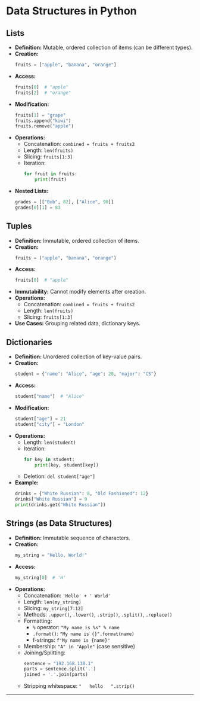 # Data Structures in Python

## Lists
- **Definition:** Mutable, ordered collection of items (can be different types).
- **Creation:**  
  ```python
  fruits = ["apple", "banana", "orange"]
  ```
- **Access:**  
  ```python
  fruits[0]  # "apple"
  fruits[2]  # "orange"
  ```
- **Modification:**  
  ```python
  fruits[1] = "grape"
  fruits.append("kiwi")
  fruits.remove("apple")
  ```
- **Operations:**  
  - Concatenation: `combined = fruits + fruits2`
  - Length: `len(fruits)`
  - Slicing: `fruits[1:3]`
  - Iteration:  
    ```python
    for fruit in fruits:
        print(fruit)
    ```
- **Nested Lists:**  
  ```python
  grades = [["Bob", 82], ["Alice", 90]]
  grades[0][1] = 83
  ```

## Tuples
- **Definition:** Immutable, ordered collection of items.
- **Creation:**  
  ```python
  fruits = ("apple", "banana", "orange")
  ```
- **Access:**  
  ```python
  fruits[0]  # "apple"
  ```
- **Immutability:** Cannot modify elements after creation.
- **Operations:**  
  - Concatenation: `combined = fruits + fruits2`
  - Length: `len(fruits)`
  - Slicing: `fruits[1:3]`
- **Use Cases:** Grouping related data, dictionary keys.

## Dictionaries
- **Definition:** Unordered collection of key-value pairs.
- **Creation:**  
  ```python
  student = {"name": "Alice", "age": 20, "major": "CS"}
  ```
- **Access:**  
  ```python
  student["name"]  # "Alice"
  ```
- **Modification:**  
  ```python
  student["age"] = 21
  student["city"] = "London"
  ```
- **Operations:**  
  - Length: `len(student)`
  - Iteration:  
    ```python
    for key in student:
        print(key, student[key])
    ```
  - Deletion: `del student["age"]`
- **Example:**  
  ```python
  drinks = {"White Russian": 8, "Old Fashioned": 12}
  drinks["White Russian"] = 9
  print(drinks.get("White Russian"))
  ```

## Strings (as Data Structures)
- **Definition:** Immutable sequence of characters.
- **Creation:**  
  ```python
  my_string = "Hello, World!"
  ```
- **Access:**  
  ```python
  my_string[0]  # 'H'
  ```
- **Operations:**  
  - Concatenation: `'Hello' + ' World'`
  - Length: `len(my_string)`
  - Slicing: `my_string[7:12]`
  - Methods: `.upper()`, `.lower()`, `.strip()`, `.split()`, `.replace()`
  - Formatting:  
    - `%` operator: `"My name is %s" % name`
    - `.format()`: `"My name is {}".format(name)`
    - f-strings: `f"My name is {name}"`
  - Membership: `"A" in "Apple"` (case sensitive)
  - Joining/Splitting:  
    ```python
    sentence = "192.168.138.1"
    parts = sentence.split('.')
    joined = '.'.join(parts)
    ```
  - Stripping whitespace: `"   hello   ".strip()`

---
